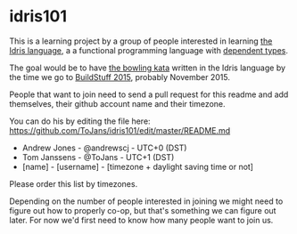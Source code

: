 idris101
========

This is a learning project by a group of people interested in learning [the Idris language](http://www.idris-lang.org/), a a functional programming language with [dependent types](http://en.wikipedia.org/wiki/Dependent_type).

The goal would be to have [the bowling kata](http://codingdojo.org/cgi-bin/index.pl?KataBowling) written in the Idris language by the time we go to [BuildStuff 2015](http://buildstuff.lt/), probably November 2015.

People that want to join need to send a pull request for this readme and add themselves, their github account name and their timezone.

You can do his by editing the file here: https://github.com/ToJans/idris101/edit/master/README.md

* Andrew Jones - @andrewscj - UTC+0 (DST)
* Tom Janssens - @ToJans - UTC+1 (DST)
* [name] - [username] - [timezone + daylight saving time or not]

Please order this list by timezones.

Depending on the number of people interested in joining we might need to figure out how to properly co-op, but that's something we can figure out later. For now we'd first need to know how many people want to join us.
